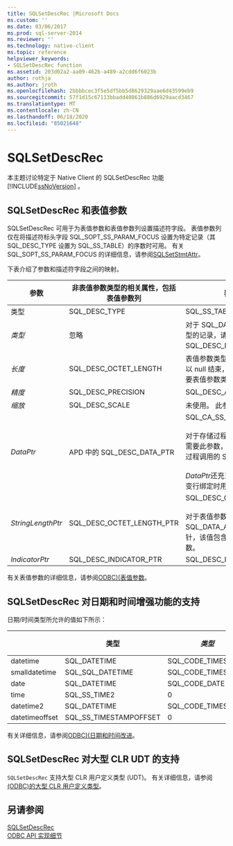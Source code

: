 ```yaml
---
title: SQLSetDescRec |Microsoft Docs
ms.custom: ''
ms.date: 03/06/2017
ms.prod: sql-server-2014
ms.reviewer: ''
ms.technology: native-client
ms.topic: reference
helpviewer_keywords:
- SQLSetDescRec function
ms.assetid: 203d02a2-aa09-462b-a489-a2cdd6f6023b
author: rothja
ms.author: jroth
ms.openlocfilehash: 2bbbbcec3f5e5df5bb5d8629329aae6d43599eb9
ms.sourcegitcommit: 57f1d15c67113bbadd40861b886d6929aacd3467
ms.translationtype: MT
ms.contentlocale: zh-CN
ms.lasthandoff: 06/18/2020
ms.locfileid: "85021648"
---
```

# <a name="sqlsetdescrec"></a>SQLSetDescRec
  本主题讨论特定于 Native Client 的 SQLSetDescRec 功能 [!INCLUDE[ssNoVersion](../../includes/ssnoversion-md.md)] 。  
  
## <a name="sqlsetdescrec-and-table-valued-parameters"></a>SQLSetDescRec 和表值参数  
 SQLSetDescRec 可用于为表值参数和表值参数列设置描述符字段。 表值参数列仅在将描述符标头字段 SQL_SOPT_SS_PARAM_FOCUS 设置为特定记录（其 SQL_DESC_TYPE 设置为 SQL_SS_TABLE）的序数时可用。 有关 SQL_SOPT_SS_PARAM_FOCUS 的详细信息，请参阅[SQLSetStmtAttr](sqlsetstmtattr.md)。  
  
 下表介绍了参数和描述符字段之间的映射。  
  
|参数|非表值参数类型的相关属性，包括表值参数列|表值参数的相关属性|  
|---------------|--------------------------------------------------------------------------------------------------------|----------------------------------------------------|  
|类型|SQL_DESC_TYPE|SQL_SS_TABLE|  
|*类型*|忽略|对于 SQL_DATETIME 或 SQL_INTERVAL 类型的记录，请将它设置为 SQL_DESC_DATETIME_INTERVAL_CODE。|  
|*长度*|SQL_DESC_OCTET_LENGTH|表值参数类型名称的长度。 如果类型名称是以 null 结束，则它可为 SQL_NTS；如果不需要表值参数类型名称，则为零。|  
|*精度*|SQL_DESC_PRECISION|SQL_DESC_ARRAY_SIZE|  
|*缩放*|SQL_DESC_SCALE|未使用。 此参数应为零。|  
|*DataPtr*|APD 中的 SQL_DESC_DATA_PTR|SQL_CA_SS_TYPE_NAME<br /><br /> 对于存储过程调用，此参数是可选的。如果不需要此参数，则可以指定为 NULL。 对于非过程调用的 SQL 语句，必须指定此参数。<br /><br /> *DataPtr*还充当唯一值，应用程序可在使用可变行绑定时用于标识此表值参数。|  
|*StringLengthPtr*|SQL_DESC_OCTET_LENGTH_PTR|SQL_DESC_OCTET_LENGTH_PTR<br /><br /> 对于表值参数，它是要传输的行数或 SQL_DATA_AT_EXEC。 这是一个指向值的指针，该值包含要与 SQLExecDirect 传输的行数。|  
|*IndicatorPtr*|SQL_DESC_INDICATOR_PTR|SQL_DESC_INDICATOR_PTR|  
  
 有关表值参数的详细信息，请参阅[ODBC&#41;&#40;表值参数](../native-client-odbc-table-valued-parameters/table-valued-parameters-odbc.md)。  
  
## <a name="sqlsetdescrec-support-for-enhanced-date-and-time-features"></a>SQLSetDescRec 对日期和时间增强功能的支持  
 日期/时间类型所允许的值如下所示：  
  
||类型|*类型*|*长度*|*精度*|*缩放*|  
|-|------------|---------------|--------------|-----------------|-------------|  
|datetime|SQL_DATETIME|SQL_CODE_TIMESTAMP|4|3|3|  
|smalldatetime|SQL_SQL_DATETIME|SQL_CODE_TIMESTAMP|8|0|0|  
|date|SQL_DATETIME|SQL_CODE_DATE|6|0|0|  
|time|SQL_SS_TIME2|0|10|0..7|0..7|  
|datetime2|SQL_DATETIME|SQL_CODE_TIMESTAMP|16|0..7|0..7|  
|datetimeoffset|SQL_SS_TIMESTAMPOFFSET|0|20|0..7|0..7|  
  
 有关详细信息，请参阅[ODBC&#41;&#40;日期和时间改进](../native-client-odbc-date-time/date-and-time-improvements-odbc.md)。  
  
## <a name="sqlsetdescrec-support-for-large-clr-udts"></a>SQLSetDescRec 对大型 CLR UDT 的支持  
 `SQLSetDescRec` 支持大型 CLR 用户定义类型 (UDT)。 有关详细信息，请参阅[&#40;ODBC&#41;的大型 CLR 用户定义类型](../native-client/odbc/large-clr-user-defined-types-odbc.md)。  
  
## <a name="see-also"></a>另请参阅  
 [SQLSetDescRec](https://go.microsoft.com/fwlink/?LinkId=80704)   
 [ODBC API 实现细节](odbc-api-implementation-details.md)  
  
  
